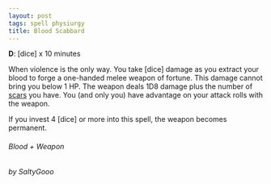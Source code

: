 ```yaml
---
layout: post
tags: spell physiurgy
title: Blood Scabbard
---
```


**D**: [dice] x 10 minutes

When violence is the only way. You take [dice] damage as you extract your blood to forge a one-handed melee weapon of fortune. This damage cannot bring you below 1 HP. The weapon deals 1D8 damage plus the number of [scars](/2020/11/09/base-rules/) you have. You (and only you) have advantage on your attack rolls with the weapon.

If you invest 4 [dice] or more into this spell, the weapon becomes permanent.

###### *Blood + Weapon*

###### by SaltyGooo
